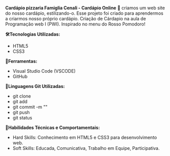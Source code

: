 **Cardápio pizzaria Famiglia Cenali - Cardápio Online** 🍕
criamos um web site do nosso cardápio, estilizando-o. Esse projeto foi criado para aprendermos a criarmos nosso próprio cardápio. 
Criação de Cárdapio na aula de Programação web I (PWI). Inspirado no menu do Rosso Pomodoro! 

**🛠️Tecnologias Utilizadas:**

- HTML5
- CSS3

**🔧Ferramentas:**

- Visual Studio Code (VSCODE)
- GitHub

**📁Linguagens Git Utilizadas:**

- git clone
- git add
- git commit -m ""
- git push
- git status

**🎁Habilidades Técnicas e Comportamentais:**

- Hard Skills: Conhecimento em HTML5 e CSS3 para desenvolvimento web.
- Soft Skills: Educada, Comunicativa, Trabalho em Equipe, Participativa.

